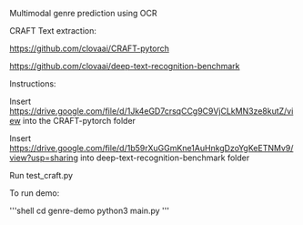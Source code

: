 Multimodal genre prediction using OCR

CRAFT Text extraction: 

https://github.com/clovaai/CRAFT-pytorch

https://github.com/clovaai/deep-text-recognition-benchmark


Instructions:

Insert https://drive.google.com/file/d/1Jk4eGD7crsqCCg9C9VjCLkMN3ze8kutZ/view into the CRAFT-pytorch folder

Insert https://drive.google.com/file/d/1b59rXuGGmKne1AuHnkgDzoYgKeETNMv9/view?usp=sharing into deep-text-recognition-benchmark folder

Run test_craft.py

To run demo: 

'''shell
cd genre-demo
python3 main.py
'''
